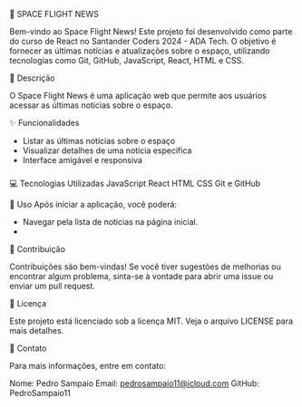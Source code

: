 🚀 SPACE FLIGHT NEWS

Bem-vindo ao Space Flight News! Este projeto foi desenvolvido como parte do curso de React no Santander Coders 2024 - ADA Tech. O objetivo é fornecer as últimas notícias e atualizações sobre o espaço, utilizando tecnologias como Git, GitHub, JavaScript, React, HTML e CSS.


📝 Descrição

O Space Flight News é uma aplicação web que permite aos usuários acessar as últimas notícias sobre o espaço.

✨ Funcionalidades

- Listar as últimas notícias sobre o espaço
- Visualizar detalhes de uma notícia específica
- Interface amigável e responsiva
  

###

💻 Tecnologias Utilizadas
JavaScript
React
HTML
CSS
Git e GitHub

🚀 Uso
Após iniciar a aplicação, você poderá:

- Navegar pela lista de notícias na página inicial.
- 

🤝 Contribuição

Contribuições são bem-vindas! Se você tiver sugestões de melhorias ou encontrar algum problema, sinta-se à vontade para abrir uma issue ou enviar um pull request.

📜 Licença

Este projeto está licenciado sob a licença MIT. Veja o arquivo LICENSE para mais detalhes.

📧 Contato

Para mais informações, entre em contato:

Nome: Pedro Sampaio
Email: pedrosampaio11@icloud.com
GitHub: PedroSampaio11
